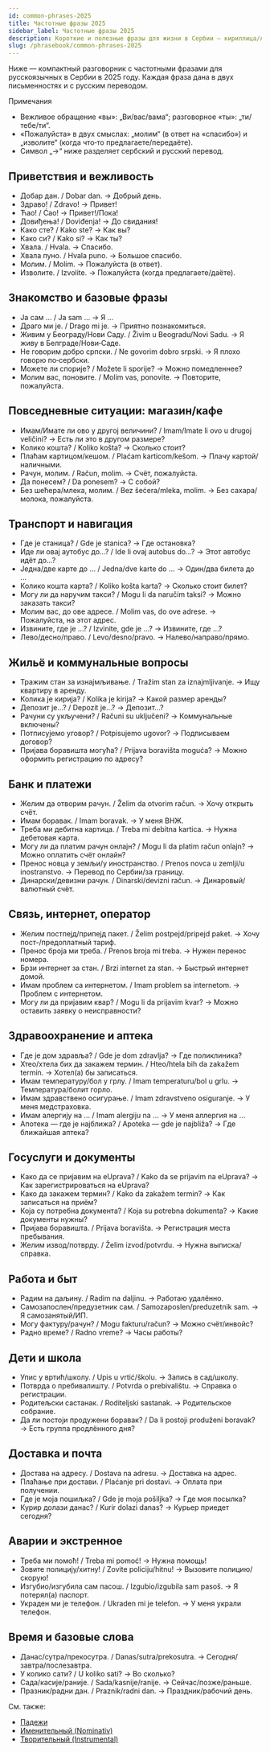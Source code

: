 ```yaml
---
id: common-phrases-2025
title: Частотные фразы 2025
sidebar_label: Частотные фразы 2025
description: Короткие и полезные фразы для жизни в Сербии — кириллица/латиница + перевод на русский.
slug: /phrasebook/common-phrases-2025
---
```


Ниже — компактный разговорник с частотными фразами для русскоязычных в Сербии в 2025 году. Каждая фраза дана в двух письменностях и с русским переводом.

Примечания

- Вежливое обращение «вы»: „Ви/вас/вама“; разговорное «ты»: „ти/тебе/ти“.
- «Пожалуйста» в двух смыслах: „молим“ (в ответ на «спасибо») и „изволите“ (когда что‑то предлагаете/передаёте).
- Символ „→“ ниже разделяет сербский и русский перевод.

## Приветствия и вежливость

- Добар дан. / Dobar dan. → Добрый день.
- Здраво! / Zdravo! → Привет!
- Ћао! / Ćao! → Привет!/Пока!
- Довиђења! / Doviđenja! → До свидания!
- Како сте? / Kako ste? → Как вы?
- Како си? / Kako si? → Как ты?
- Хвала. / Hvala. → Спасибо.
- Хвала пуно. / Hvala puno. → Большое спасибо.
- Молим. / Molim. → Пожалуйста (в ответ).
- Изволите. / Izvolite. → Пожалуйста (когда предлагаете/даёте).

## Знакомство и базовые фразы

- Ја сам … / Ja sam … → Я …
- Драго ми је. / Drago mi je. → Приятно познакомиться.
- Живим у Београду/Нови Саду. / Živim u Beogradu/Novi Sadu. → Я живу в Белграде/Нови‑Саде.
- Не говорим добро српски. / Ne govorim dobro srpski. → Я плохо говорю по‑сербски.
- Можете ли спорије? / Možete li sporije? → Можно помедленнее?
- Молим вас, поновите. / Molim vas, ponovite. → Повторите, пожалуйста.

## Повседневные ситуации: магазин/кафе

- Имам/Имате ли ово у другој величини? / Imam/Imate li ovo u drugoj veličini? → Есть ли это в другом размере?
- Колико кошта? / Koliko košta? → Сколько стоит?
- Плаћам картицом/кешом. / Plaćam karticom/kešom. → Плачу картой/наличными.
- Рачун, молим. / Račun, molim. → Счёт, пожалуйста.
- Да понесем? / Da ponesem? → С собой?
- Без шећера/млека, молим. / Bez šećera/mleka, molim. → Без сахара/молока, пожалуйста.

## Транспорт и навигация

- Где је станица? / Gde je stanica? → Где остановка?
- Иде ли овај аутобус до…? / Ide li ovaj autobus do…? → Этот автобус идёт до…?
- Једна/две карте до … / Jedna/dve karte do … → Один/два билета до …
- Колико кошта карта? / Koliko košta karta? → Сколько стоит билет?
- Могу ли да наручим такси? / Mogu li da naručim taksi? → Можно заказать такси?
- Молим вас, до ове адресе. / Molim vas, do ove adrese. → Пожалуйста, на этот адрес.
- Извините, где је …? / Izvinite, gde je …? → Извините, где …?
- Лево/десно/право. / Levo/desno/pravo. → Налево/направо/прямо.

## Жильё и коммунальные вопросы

- Тражим стан за изнајмљивање. / Tražim stan za iznajmljivanje. → Ищу квартиру в аренду.
- Колика је кирија? / Kolika je kirija? → Какой размер аренды?
- Депозит је…? / Depozit je…? → Депозит…?
- Рачуни су укључени? / Računi su uključeni? → Коммунальные включены?
- Потписујемо уговор? / Potpisujemo ugovor? → Подписываем договор?
- Пријава боравишта могућа? / Prijava boravišta moguća? → Можно оформить регистрацию по адресу?

## Банк и платежи

- Желим да отворим рачун. / Želim da otvorim račun. → Хочу открыть счёт.
- Имам боравак. / Imam boravak. → У меня ВНЖ.
- Треба ми дебитна картица. / Treba mi debitna kartica. → Нужна дебетовая карта.
- Могу ли да платим рачун онлајн? / Mogu li da platim račun onlajn? → Можно оплатить счёт онлайн?
- Пренос новца у земљи/у иностранство. / Prenos novca u zemlji/u inostranstvo. → Перевод по Сербии/за границу.
- Динарски/девизни рачун. / Dinarski/devizni račun. → Динаровый/валютный счёт.

## Связь, интернет, оператор

- Желим постпејд/припејд пакет. / Želim postpejd/pripejd paket. → Хочу пост-/предоплатный тариф.
- Пренос броја ми треба. / Prenos broja mi treba. → Нужен перенос номера.
- Брзи интернет за стан. / Brzi internet za stan. → Быстрый интернет домой.
- Имам проблем са интернетом. / Imam problem sa internetom. → Проблем с интернетом.
- Могу ли да пријавим квар? / Mogu li da prijavim kvar? → Можно оставить заявку о неисправности?

## Здравоохранение и аптека

- Где је дом здравља? / Gde je dom zdravlja? → Где поликлиника?
- Хтео/хтела бих да закажем термин. / Hteo/htela bih da zakažem termin. → Хотел(а) бы записаться.
- Имам температуру/бол у грлу. / Imam temperaturu/bol u grlu. → Температура/болит горло.
- Имам здравствено осигурање. / Imam zdravstveno osiguranje. → У меня медстраховка.
- Имам алергију на … / Imam alergiju na … → У меня аллергия на …
- Апотека — где је најближа? / Apoteka — gde je najbliža? → Где ближайшая аптека?

## Госуслуги и документы

- Како да се пријавим на eUprava? / Kako da se prijavim na eUprava? → Как зарегистрироваться на eUprava?
- Како да закажем термин? / Kako da zakažem termin? → Как записаться на приём?
- Која су потребна документа? / Koja su potrebna dokumenta? → Какие документы нужны?
- Пријава боравишта. / Prijava boravišta. → Регистрация места пребывания.
- Желим извод/потврду. / Želim izvod/potvrdu. → Нужна выписка/справка.

## Работа и быт

- Радим на даљину. / Radim na daljinu. → Работаю удалённо.
- Самозапослен/предузетник сам. / Samozaposlen/preduzetnik sam. → Я самозанятый/ИП.
- Могу фактуру/рачун? / Mogu fakturu/račun? → Можно счёт/инвойс?
- Радно време? / Radno vreme? → Часы работы?

## Дети и школа

- Упис у вртић/школу. / Upis u vrtić/školu. → Запись в сад/школу.
- Потврда о пребивалишту. / Potvrda o prebivalištu. → Справка о регистрации.
- Родитељски састанак. / Roditeljski sastanak. → Родительское собрание.
- Да ли постоји продужени боравак? / Da li postoji produženi boravak? → Есть группа продлённого дня?

## Доставка и почта

- Достава на адресу. / Dostava na adresu. → Доставка на адрес.
- Плаћање при достави. / Plaćanje pri dostavi. → Оплата при получении.
- Где је моја пошиљка? / Gde je moja pošiljka? → Где моя посылка?
- Курир долази данас? / Kurir dolazi danas? → Курьер приедет сегодня?

## Аварии и экстренное

- Треба ми помоћ! / Treba mi pomoć! → Нужна помощь!
- Зовите полицију/хитну! / Zovite policiju/hitnu! → Вызовите полицию/скорую!
- Изгубио/изгубила сам пасош. / Izgubio/izgubila sam pasoš. → Я потерял(а) паспорт.
- Украден ми је телефон. / Ukraden mi je telefon. → У меня украли телефон.

## Время и базовые слова

- Данас/сутра/прекосутра. / Danas/sutra/prekosutra. → Сегодня/завтра/послезавтра.
- У колико сати? / U koliko sati? → Во сколько?
- Сада/касије/раније. / Sada/kasnije/ranije. → Сейчас/позже/раньше.
- Празник/радни дан. / Praznik/radni dan. → Праздник/рабочий день.

См. также:

- [Падежи](/docs/grammar/cases)
- [Именительный (Nominativ)](/docs/grammar/cases/nominative)
- [Творительный (Instrumental)](/docs/grammar/cases/instrumental)
